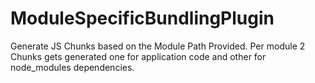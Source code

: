 # ModuleSpecificBundlingPlugin
Generate JS Chunks based on the Module Path Provided. Per module 2 Chunks gets generated one for application code and other for node_modules dependencies.
